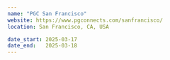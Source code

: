 ```yaml
---
name: "PGC San Francisco"
website: https://www.pgconnects.com/sanfrancisco/
location: San Francisco, CA, USA

date_start: 2025-03-17
date_end:   2025-03-18
---
```

